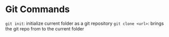 # Git Commands

`git init`: initialize current folder as a git repository
`git clone <url>`: brings the git repo from <url> to the current folder
